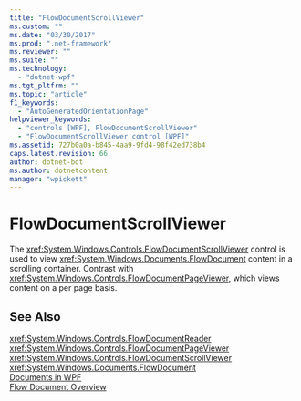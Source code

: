 ```yaml
---
title: "FlowDocumentScrollViewer"
ms.custom: ""
ms.date: "03/30/2017"
ms.prod: ".net-framework"
ms.reviewer: ""
ms.suite: ""
ms.technology: 
  - "dotnet-wpf"
ms.tgt_pltfrm: ""
ms.topic: "article"
f1_keywords: 
  - "AutoGeneratedOrientationPage"
helpviewer_keywords: 
  - "controls [WPF], FlowDocumentScrollViewer"
  - "FlowDocumentScrollViewer control [WPF]"
ms.assetid: 727b0a0a-b845-4aa9-9fd4-98f42ed738b4
caps.latest.revision: 66
author: dotnet-bot
ms.author: dotnetcontent
manager: "wpickett"
---
```

# FlowDocumentScrollViewer
The <xref:System.Windows.Controls.FlowDocumentScrollViewer> control is used to view <xref:System.Windows.Documents.FlowDocument> content in a scrolling container. Contrast with <xref:System.Windows.Controls.FlowDocumentPageViewer>, which views content on a per page basis.  
  
## See Also  
 <xref:System.Windows.Controls.FlowDocumentReader>   
 <xref:System.Windows.Controls.FlowDocumentPageViewer>   
 <xref:System.Windows.Controls.FlowDocumentScrollViewer>   
 <xref:System.Windows.Documents.FlowDocument>   
 [Documents in WPF](../../../../docs/framework/wpf/advanced/documents-in-wpf.md)   
 [Flow Document Overview](../../../../docs/framework/wpf/advanced/flow-document-overview.md)

